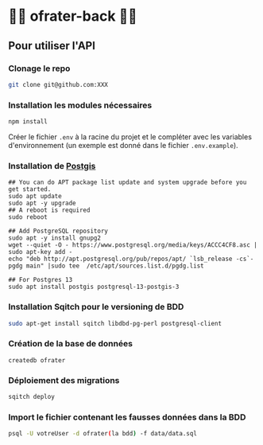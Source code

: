 # 💈🧔 ofrater-back 🧔💈

## Pour utiliser l'API

### Clonage le repo
``` bash
git clone git@github.com:XXX
```
### Installation les modules nécessaires

``` bash
npm install
```

Créer le fichier `.env` à la racine du projet et le compléter avec les variables d'environnement (un exemple est donné dans le fichier `.env.example`).

### Installation de [Postgis](https://postgis.net/)

```
## You can do APT package list update and system upgrade before you get started.
sudo apt update
sudo apt -y upgrade
## A reboot is required
sudo reboot

## Add PostgreSQL repository
sudo apt -y install gnupg2
wget --quiet -O - https://www.postgresql.org/media/keys/ACCC4CF8.asc | sudo apt-key add -
echo "deb http://apt.postgresql.org/pub/repos/apt/ `lsb_release -cs`-pgdg main" |sudo tee  /etc/apt/sources.list.d/pgdg.list

## For Postgres 13
sudo apt install postgis postgresql-13-postgis-3
```

### Installation Sqitch pour le versioning de BDD

``` bash
sudo apt-get install sqitch libdbd-pg-perl postgresql-client
```

### Création de la base de données
```
createdb ofrater
```

### Déploiement des migrations
``` bash
sqitch deploy
```

### Import le fichier contenant les fausses données dans la BDD

``` bash
psql -U votreUser -d ofrater(la bdd) -f data/data.sql 
```



